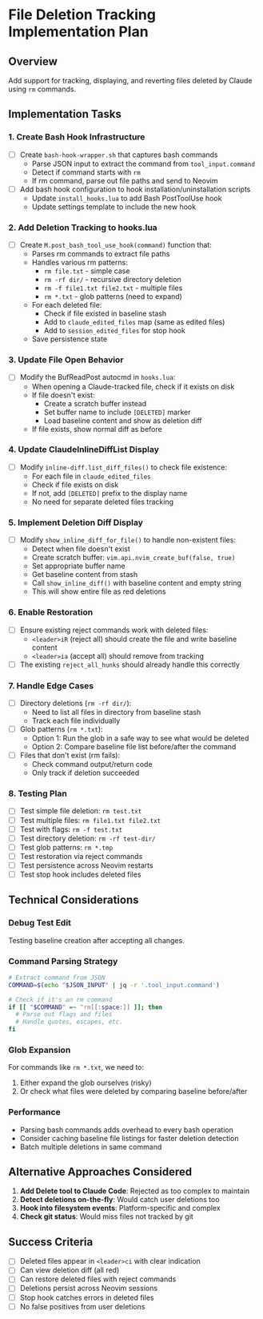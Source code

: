# File Deletion Tracking Implementation Plan

## Overview
Add support for tracking, displaying, and reverting files deleted by Claude using `rm` commands.

## Implementation Tasks

### 1. Create Bash Hook Infrastructure
- [ ] Create `bash-hook-wrapper.sh` that captures bash commands
  - Parse JSON input to extract the command from `tool_input.command`
  - Detect if command starts with `rm`
  - If rm command, parse out file paths and send to Neovim
- [ ] Add bash hook configuration to hook installation/uninstallation scripts
  - Update `install_hooks.lua` to add Bash PostToolUse hook
  - Update settings template to include the new hook

### 2. Add Deletion Tracking to hooks.lua
- [ ] Create `M.post_bash_tool_use_hook(command)` function that:
  - Parses rm commands to extract file paths
  - Handles various rm patterns:
    - `rm file.txt` - simple case
    - `rm -rf dir/` - recursive directory deletion
    - `rm -f file1.txt file2.txt` - multiple files
    - `rm *.txt` - glob patterns (need to expand)
  - For each deleted file:
    - Check if file existed in baseline stash
    - Add to `claude_edited_files` map (same as edited files)
    - Add to `session_edited_files` for stop hook
  - Save persistence state

### 3. Update File Open Behavior
- [ ] Modify the BufReadPost autocmd in `hooks.lua`:
  - When opening a Claude-tracked file, check if it exists on disk
  - If file doesn't exist:
    - Create a scratch buffer instead
    - Set buffer name to include `[DELETED]` marker
    - Load baseline content and show as deletion diff
  - If file exists, show normal diff as before

### 4. Update ClaudeInlineDiffList Display
- [ ] Modify `inline-diff.list_diff_files()` to check file existence:
  - For each file in `claude_edited_files`
  - Check if file exists on disk
  - If not, add `[DELETED]` prefix to the display name
  - No need for separate deleted files tracking

### 5. Implement Deletion Diff Display
- [ ] Modify `show_inline_diff_for_file()` to handle non-existent files:
  - Detect when file doesn't exist
  - Create scratch buffer: `vim.api.nvim_create_buf(false, true)`
  - Set appropriate buffer name
  - Get baseline content from stash
  - Call `show_inline_diff()` with baseline content and empty string
  - This will show entire file as red deletions

### 6. Enable Restoration
- [ ] Ensure existing reject commands work with deleted files:
  - `<leader>iR` (reject all) should create the file and write baseline content
  - `<leader>ia` (accept all) should remove from tracking
- [ ] The existing `reject_all_hunks` should already handle this correctly

### 7. Handle Edge Cases
- [ ] Directory deletions (`rm -rf dir/`):
  - Need to list all files in directory from baseline stash
  - Track each file individually
- [ ] Glob patterns (`rm *.txt`):
  - Option 1: Run the glob in a safe way to see what would be deleted
  - Option 2: Compare baseline file list before/after the command
- [ ] Files that don't exist (rm fails):
  - Check command output/return code
  - Only track if deletion succeeded

### 8. Testing Plan
- [ ] Test simple file deletion: `rm test.txt`
- [ ] Test multiple files: `rm file1.txt file2.txt`
- [ ] Test with flags: `rm -f test.txt`
- [ ] Test directory deletion: `rm -rf test-dir/`
- [ ] Test glob patterns: `rm *.tmp`
- [ ] Test restoration via reject commands
- [ ] Test persistence across Neovim restarts
- [ ] Test stop hook includes deleted files

## Technical Considerations

### Debug Test Edit
Testing baseline creation after accepting all changes.

### Command Parsing Strategy
```bash
# Extract command from JSON
COMMAND=$(echo "$JSON_INPUT" | jq -r '.tool_input.command')

# Check if it's an rm command
if [[ "$COMMAND" =~ ^rm[[:space:]] ]]; then
  # Parse out flags and files
  # Handle quotes, escapes, etc.
fi
```

### Glob Expansion
For commands like `rm *.txt`, we need to:
1. Either expand the glob ourselves (risky)
2. Or check what files were deleted by comparing baseline before/after

### Performance
- Parsing bash commands adds overhead to every bash operation
- Consider caching baseline file listings for faster deletion detection
- Batch multiple deletions in same command

## Alternative Approaches Considered

1. **Add Delete tool to Claude Code**: Rejected as too complex to maintain
2. **Detect deletions on-the-fly**: Would catch user deletions too
3. **Hook into filesystem events**: Platform-specific and complex
4. **Check git status**: Would miss files not tracked by git

## Success Criteria
- [ ] Deleted files appear in `<leader>ci` with clear indication
- [ ] Can view deletion diff (all red)
- [ ] Can restore deleted files with reject commands
- [ ] Deletions persist across Neovim sessions
- [ ] Stop hook catches errors in deleted files
- [ ] No false positives from user deletions